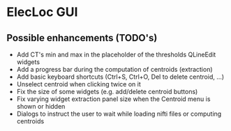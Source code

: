 # ElecLoc GUI

## Possible enhancements (TODO's)

- Add CT's min and max in the placeholder of the thresholds QLineEdit widgets
- Add a progress bar during the computation of centroids (extraction)
- Add basic keyboard shortcuts (Ctrl+S, Ctrl+O, Del to delete centroid, ...)
- Unselect centroid when clicking twice on it
- Fix the size of some widgets (e.g. add/delete centroid buttons)
- Fix varying widget extraction panel size when the Centroid menu is shown or hidden
- Dialogs to instruct the user to wait while loading nifti files or computing centroids